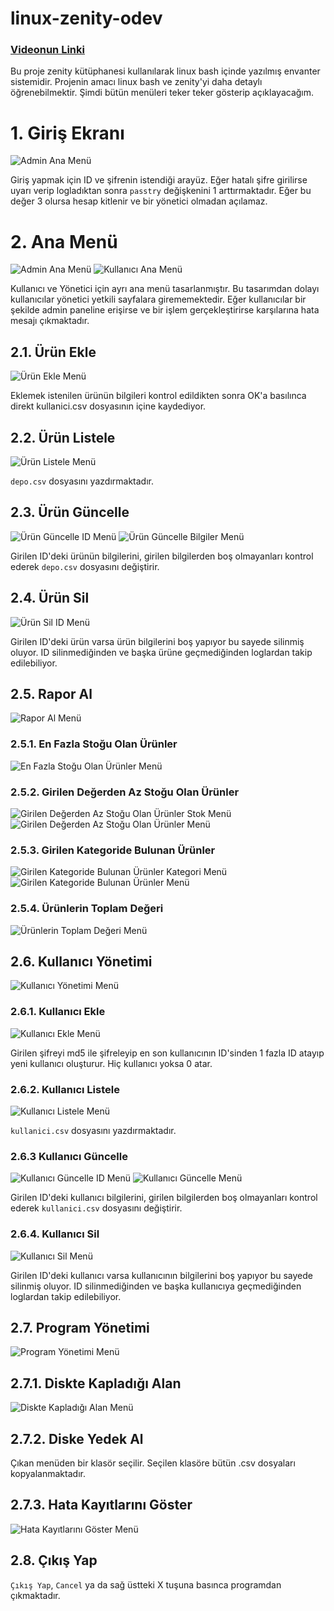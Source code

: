 # linux-zenity-odev
### [Videonun Linki](https://www.youtube.com/watch?v=PLusaux-Zzk)

Bu proje zenity kütüphanesi kullanılarak linux bash içinde yazılmış envanter sistemidir. Projenin amacı linux bash ve zenity'yi daha detaylı öğrenebilmektir. Şimdi bütün menüleri teker teker gösterip açıklayacağım.

# 1. Giriş Ekranı
![Admin Ana Menü](media/login.png)

Giriş yapmak için ID ve şifrenin istendiği arayüz. Eğer hatalı şifre girilirse uyarı verip logladıktan sonra `passtry` değişkenini 1 arttırmaktadır. Eğer bu değer 3 olursa hesap kitlenir ve bir yönetici olmadan açılamaz.

# 2. Ana Menü
![Admin Ana Menü](media/adminMenu.png)
![Kullanıcı Ana Menü](media/userMenu.png)

Kullanıcı ve Yönetici için ayrı ana menü tasarlanmıştır. Bu tasarımdan dolayı kullanıcılar yönetici yetkili sayfalara girememektedir. Eğer kullanıcılar bir şekilde admin paneline erişirse ve bir işlem gerçekleştirirse karşılarına hata mesajı çıkmaktadır.

## 2.1. Ürün Ekle
![Ürün Ekle Menü](media/productAdd.png)

Eklemek istenilen ürünün bilgileri kontrol edildikten sonra OK'a basılınca direkt kullanici.csv dosyasının içine kaydediyor.

## 2.2. Ürün Listele
![Ürün Listele Menü](media/productList.png)

`depo.csv` dosyasını yazdırmaktadır.

## 2.3. Ürün Güncelle
![Ürün Güncelle ID Menü](media/productUpd1.png)
![Ürün Güncelle Bilgiler Menü](media/productUpd2.png)

Girilen ID'deki ürünün bilgilerini, girilen bilgilerden boş olmayanları kontrol ederek `depo.csv` dosyasını değiştirir.

## 2.4. Ürün Sil
![Ürün Sil ID Menü](media/productDel.png)

Girilen ID'deki ürün varsa ürün bilgilerini boş yapıyor bu sayede silinmiş oluyor. ID silinmediğinden ve başka ürüne geçmediğinden loglardan takip edilebiliyor.

## 2.5. Rapor Al
![Rapor Al Menü](media/getReport.png)

### 2.5.1. En Fazla Stoğu Olan Ürünler
![En Fazla Stoğu Olan Ürünler Menü](media/mostStock.png)

### 2.5.2. Girilen Değerden Az Stoğu Olan Ürünler
![Girilen Değerden Az Stoğu Olan Ürünler Stok Menü](media/leastStock1.png)
![Girilen Değerden Az Stoğu Olan Ürünler Menü](media/leastStock2.png)

### 2.5.3. Girilen Kategoride Bulunan Ürünler
![Girilen Kategoride Bulunan Ürünler Kategori Menü](media/categoryFind1.png)
![Girilen Kategoride Bulunan Ürünler Menü](media/categoryFind2.png)

### 2.5.4. Ürünlerin Toplam Değeri
![Ürünlerin Toplam Değeri Menü](media/totalPrice.png)

## 2.6. Kullanıcı Yönetimi
![Kullanıcı Yönetimi Menü](media/userManagement.png)

### 2.6.1. Kullanıcı Ekle
![Kullanıcı Ekle Menü](media/userAdd.png)

Girilen şifreyi md5 ile şifreleyip en son kullanıcının ID'sinden 1 fazla ID atayıp yeni kullanıcı oluşturur. Hiç kullanıcı yoksa 0 atar.

### 2.6.2. Kullanıcı Listele
![Kullanıcı Listele Menü](media/userList.png)

`kullanici.csv` dosyasını yazdırmaktadır.

### 2.6.3 Kullanıcı Güncelle
![Kullanıcı Güncelle ID Menü](media/userUpd1.png)
![Kullanıcı Güncelle Menü](media/userUpd2.png)

Girilen ID'deki kullanıcı bilgilerini, girilen bilgilerden boş olmayanları kontrol ederek `kullanici.csv` dosyasını değiştirir.

### 2.6.4. Kullanıcı Sil
![Kullanıcı Sil Menü](media/userDel.png)

Girilen ID'deki kullanıcı varsa kullanıcının bilgilerini boş yapıyor bu sayede silinmiş oluyor. ID silinmediğinden ve başka kullanıcıya geçmediğinden loglardan takip edilebiliyor.

## 2.7. Program Yönetimi
![Program Yönetimi Menü](media/programManagement.png)

## 2.7.1. Diskte Kapladığı Alan
![Diskte Kapladığı Alan Menü](media/diskSpace.png)

## 2.7.2. Diske Yedek Al

Çıkan menüden bir klasör seçilir. Seçilen klasöre bütün .csv dosyaları kopyalanmaktadır.

## 2.7.3. Hata Kayıtlarını Göster
![Hata Kayıtlarını Göster Menü](media/logList.png)

## 2.8. Çıkış Yap

`Çıkış Yap`, `Cancel` ya da sağ üstteki X tuşuna basınca programdan çıkmaktadır.
